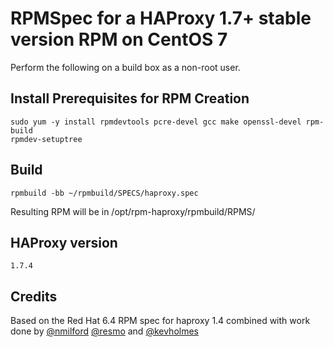 # RPMSpec for a HAProxy 1.7+ stable version RPM on CentOS 7

Perform the following on a build box as a non-root user.

## Install Prerequisites for RPM Creation

    sudo yum -y install rpmdevtools pcre-devel gcc make openssl-devel rpm-build
    rpmdev-setuptree

## Build

    rpmbuild -bb ~/rpmbuild/SPECS/haproxy.spec
    
Resulting RPM will be in /opt/rpm-haproxy/rpmbuild/RPMS/


## HAProxy version

```1.7.4```

## Credits

Based on the Red Hat 6.4 RPM spec for haproxy 1.4 combined with work done by [@nmilford](https://www.github.com/nmilford) [@resmo](https://www.github.com/resmo) and [@kevholmes](https://www.github.com/kevholmes)
